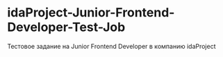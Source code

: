 # idaProject-Junior-Frontend-Developer-Test-Job
 Тестовое задание на Junior Frontend Developer в компанию idaProject
